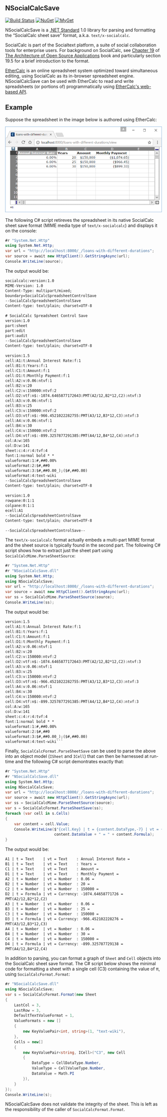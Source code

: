 ## NSocialCalcSave

[![Build Status][build-badge]][builds]
[![NuGet][nuget-badge]][nuget-pkg]
[![MyGet][myget-badge]][edge-pkgs]

NSocialCalcSave is a [.NET Standard][netstd] 1.0 library for parsing and
formatting the &ldquo;SocialCalc sheet save&rdquo; format,
a.k.a. `text/x-socialcalc`.

SocialCalc is part of the Socialtext platform, a suite of social collaboration
tools for enterprise users. For background on SocialCalc, see [Chapter 
19][aosa-19] of [The Architecture of Open Source Applications][aosa] book and
particularly section 19.5 for a brief introduction to the format.

[EtherCalc](https://ethercalc.net/) is an online spreadsheet system optimized
toward simultaneous editing, using SocialCalc as its in-browser spreadsheet
engine. NSocialCalcSave can be used with EtherCalc to read and write
spreadsheets (or portions of) programmatically using [EtherCalc's
web-based API][ethercalc-api].

## Example

Suppose the spreadsheet in the image below is authored using EtherCalc:

![x](doc/ether-calc-loan-eg.png)

The following C# script retireves the spreadsheet in its native SocialCalc
sheet save format (MIME media type of `text/x-socialcalc`) and displays it
on the console:

```c#
#r "System.Net.Http"
using System.Net.Http;
var url = "http://localhost:8000/_/loans-with-different-durations";
var source = await new HttpClient().GetStringAsync(url);
Console.WriteLine(source);
```

The output would be:

```
socialcalc:version:1.0
MIME-Version: 1.0
Content-Type: multipart/mixed; boundary=SocialCalcSpreadsheetControlSave
--SocialCalcSpreadsheetControlSave
Content-type: text/plain; charset=UTF-8

# SocialCalc Spreadsheet Control Save
version:1.0
part:sheet
part:edit
part:audit
--SocialCalcSpreadsheetControlSave
Content-type: text/plain; charset=UTF-8

version:1.5
cell:A1:t:Annual Interest Rate:f:1
cell:B1:t:Years:f:1
cell:C1:t:Amount:f:1
cell:D1:t:Monthly Payment:f:1
cell:A2:v:0.06:ntvf:1
cell:B2:v:20
cell:C2:v:150000:ntvf:2
cell:D2:vtf:n$:-1074.6465877172643:PMT(A2/12,B2*12,C2):ntvf:3
cell:A3:v:0.06:ntvf:1
cell:B3:v:25
cell:C3:v:150000:ntvf:2
cell:D3:vtf:n$:-966.4521022282755:PMT(A3/12,B3*12,C3):ntvf:3
cell:A4:v:0.06:ntvf:1
cell:B4:v:30
cell:C4:v:150000:ntvf:2
cell:D4:vtf:n$:-899.3257877291385:PMT(A4/12,B4*12,C4):ntvf:3
col:A:w:165
col:D:w:141
sheet:c:4:r:4:tvf:4
font:1:normal bold * *
valueformat:1:#,##0.00%
valueformat:2:$#,##0
valueformat:3:$#,##0.00_);($#,##0.00)
valueformat:4:text-wiki
--SocialCalcSpreadsheetControlSave
Content-type: text/plain; charset=UTF-8

version:1.0
rowpane:0:1:1
colpane:0:1:1
ecell:A1
--SocialCalcSpreadsheetControlSave
Content-type: text/plain; charset=UTF-8

--SocialCalcSpreadsheetControlSave--
```

The `text/x-socialcalc` format actually embeds a multi-part MIME format and
the sheet source is typically found in the second part. The following C#
script shows how to extract just the sheet part using
`SocialCalcMime.ParseSheetSource`:

```c#
#r "System.Net.Http"
#r "NSocialCalcSave.dll"
using System.Net.Http;
using NSocialCalcSave;
var url = "http://localhost:8000/_/loans-with-different-durations";
var source = await new HttpClient().GetStringAsync(url);
var ss = SocialCalcMime.ParseSheetSource(source);
Console.WriteLine(ss);
```

The output would be:

```
version:1.5
cell:A1:t:Annual Interest Rate:f:1
cell:B1:t:Years:f:1
cell:C1:t:Amount:f:1
cell:D1:t:Monthly Payment:f:1
cell:A2:v:0.06:ntvf:1
cell:B2:v:20
cell:C2:v:150000:ntvf:2
cell:D2:vtf:n$:-1074.6465877172643:PMT(A2/12,B2*12,C2):ntvf:3
cell:A3:v:0.06:ntvf:1
cell:B3:v:25
cell:C3:v:150000:ntvf:2
cell:D3:vtf:n$:-966.4521022282755:PMT(A3/12,B3*12,C3):ntvf:3
cell:A4:v:0.06:ntvf:1
cell:B4:v:30
cell:C4:v:150000:ntvf:2
cell:D4:vtf:n$:-899.3257877291385:PMT(A4/12,B4*12,C4):ntvf:3
col:A:w:165
col:D:w:141
sheet:c:4:r:4:tvf:4
font:1:normal bold * *
valueformat:1:#,##0.00%
valueformat:2:$#,##0
valueformat:3:$#,##0.00_);($#,##0.00)
valueformat:4:text-wiki```
```

Finally, `SocialCalcFormat.ParseSheetSave` can be used to parse the above
into an object model (`ISheet` and `ICell`) that can then be harnessed at
run-time and the following C# script demontrates exactly that:

```c#
#r "System.Net.Http"
#r "NSocialCalcSave.dll"
using System.Net.Http;
using NSocialCalcSave;
var url = "http://localhost:8000/_/loans-with-different-durations";
var source = await new HttpClient().GetStringAsync(url);
var ss = SocialCalcMime.ParseSheetSource(source);
var s = SocialCalcFormat.ParseSheetSave(ss);
foreach (var cell in s.Cells)
{
    var content = cell.Value;
    Console.WriteLine($"{cell.Key} | t = {content.DataType,-7} | vt = {content.ValueType,-8}): " +
                      content.DataValue + " = " + content.Formula);
}
```

The output would be:

```
A1 | t = Text    | vt = Text    : Annual Interest Rate = 
B1 | t = Text    | vt = Text    : Years = 
C1 | t = Text    | vt = Text    : Amount = 
D1 | t = Text    | vt = Text    : Monthly Payment = 
A2 | t = Number  | vt = Number  : 0.06 = 
B2 | t = Number  | vt = Number  : 20 = 
C2 | t = Number  | vt = Number  : 150000 = 
D2 | t = Formula | vt = Currency: -1074.64658771726 = PMT(A2/12,B2*12,C2)
A3 | t = Number  | vt = Number  : 0.06 = 
B3 | t = Number  | vt = Number  : 25 = 
C3 | t = Number  | vt = Number  : 150000 = 
D3 | t = Formula | vt = Currency: -966.452102228276 = PMT(A3/12,B3*12,C3)
A4 | t = Number  | vt = Number  : 0.06 = 
B4 | t = Number  | vt = Number  : 30 = 
C4 | t = Number  | vt = Number  : 150000 = 
D4 | t = Formula | vt = Currency: -899.325787729138 = PMT(A4/12,B4*12,C4)
```

In addition to parsing, you can format a graph of `Sheet` and `Cell` objects
into the SocialCalc sheet save format. The C# script below shows the minimal
code for formatting a sheet with a single cell (C3) containing the value of
&pi;, using `SocialCalcFormat.Format`:

```c#
#r "NSocialCalcSave.dll"
using NSocialCalcSave;
var s = SocialCalcFormat.Format(new Sheet
{
    LastCol = 3,
    LastRow = 3,
    DefaultTextValueFormat = 1,
    ValueFormats = new []
    {
        new KeyValuePair<int, string>(1, "text-wiki"),
    },
    Cells = new[]
    {
        new KeyValuePair<string, ICell>("C3", new Cell
        {
            DataType = CellDataType.Number,
            ValueType = CellValueType.Number,
            DataValue = Math.PI 
        }),
    }
});
Console.WriteLine(s);
```

NSocialCalcSave does not validate the integrity of the sheet. This is left as
the responsibility of the caller of `SocialCalcFormat.Format`.


[builds]: https://ci.appveyor.com/project/raboof/nsocialcalcsave
[build-badge]: https://img.shields.io/appveyor/ci/raboof/nsocialcalcsave.svg
[myget-badge]: https://img.shields.io/myget/raboof/v/NSocialCalcSave.svg?label=myget
[edge-pkgs]: https://www.myget.org/feed/raboof/package/nuget/NSocialCalcSave
[nuget-badge]: https://img.shields.io/nuget/v/NSocialCalcSave.svg
[nuget-pkg]: https://www.nuget.org/packages/NSocialCalcSave
[netstd]: https://docs.microsoft.com/en-us/dotnet/articles/standard/library
[aosa]: http://www.aosabook.org/
[aosa-19]: http://www.aosabook.org/en/socialcalc.html
[ethercalc-api]: https://github.com/audreyt/ethercalc/blob/d42af4142482419c7bbb5970d30817c8e84cd6ca/API.md
